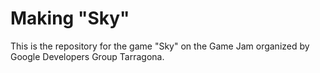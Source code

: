 # Making "Sky" 
This is the repository for the game "Sky" on the Game Jam organized by Google Developers Group Tarragona.
